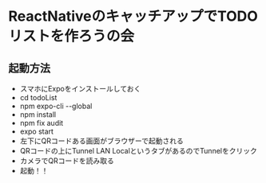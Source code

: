# ReactNativeのキャッチアップでTODOリストを作ろうの会

## 起動方法
- スマホにExpoをインストールしておく
- cd todoList
- npm expo-cli --global
- npm install
- npm fix audit
- expo start
- 左下にQRコードある画面がブラウザーで起動される
- QRコードの上にTunnel LAN LocalというタブがあるのでTunnelをクリック
- カメラでQRコードを読み取る
- 起動！！
